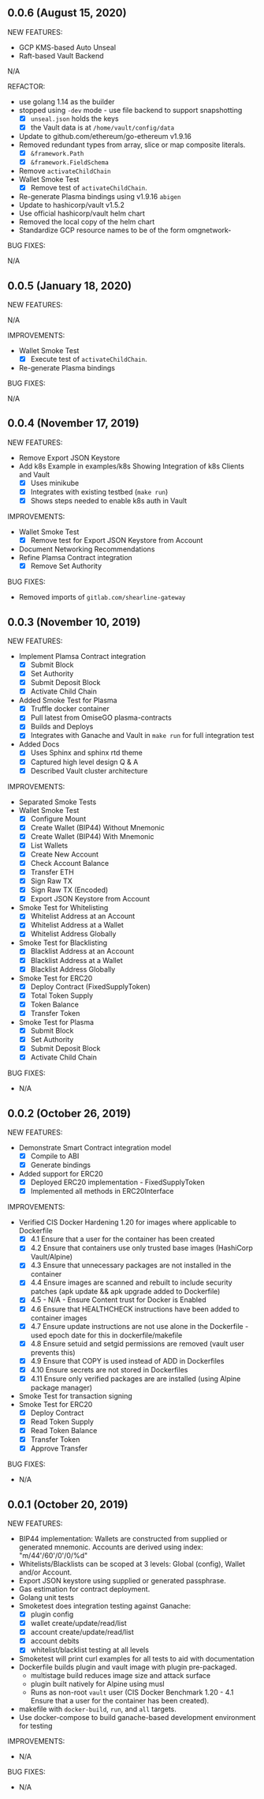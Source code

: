 ## 0.0.6 (August 15, 2020)

NEW FEATURES:

* GCP KMS-based Auto Unseal
* Raft-based Vault Backend

N/A

REFACTOR:

* use golang 1.14 as the builder
* stopped using `-dev` mode - use file backend to support snapshotting
  - [x] `unseal.json` holds the keys
  - [x] the Vault data is at `/home/vault/config/data` 
* Update to github.com/ethereum/go-ethereum v1.9.16
* Removed redundant types from array, slice or map composite literals.
  - [x] `&framework.Path`
  - [x] `&framework.FieldSchema`
* Remove `activateChildChain`
* Wallet Smoke Test 
  - [x] Remove test of `activateChildChain`.
* Re-generate Plasma bindings using v1.9.16 `abigen`
* Update to hashicorp/vault v1.5.2
* Use official hashicorp/vault helm chart
* Removed the local copy of the helm chart
* Standardize GCP resource names to be of the form omgnetwork-<resource>

BUG FIXES:

N/A
## 0.0.5 (January 18, 2020)

NEW FEATURES:

N/A

IMPROVEMENTS:

* Wallet Smoke Test 
  - [x] Execute test of `activateChildChain`.
* Re-generate Plasma bindings

BUG FIXES:

N/A

## 0.0.4 (November 17, 2019)

NEW FEATURES:

* Remove Export JSON Keystore
* Add k8s Example in examples/k8s Showing Integration of k8s Clients and Vault
  - [x] Uses minikube
  - [x] Integrates with existing testbed (`make run`)
  - [x] Shows steps needed to enable k8s auth in Vault

IMPROVEMENTS:

* Wallet Smoke Test 
  - [x] Remove test for Export JSON Keystore from Account
* Document Networking Recommendations
* Refine Plamsa Contract integration
  - [x] Remove Set Authority

BUG FIXES:

* Removed imports of `gitlab.com/shearline-gateway`

## 0.0.3 (November 10, 2019)

NEW FEATURES:

* Implement Plamsa Contract integration
  - [x] Submit Block
  - [x] Set Authority
  - [x] Submit Deposit Block
  - [x] Activate Child Chain
* Added Smoke Test for Plasma
  - [x] Truffle docker container
  - [x] Pull latest from OmiseGO plasma-contracts
  - [x] Builds and Deploys 
  - [x] Integrates with Ganache and Vault in `make run` for full integration test
* Added Docs
  - [x] Uses Sphinx and sphinx rtd theme
  - [x] Captured high level design Q & A
  - [x] Described Vault cluster architecture

IMPROVEMENTS:

* Separated Smoke Tests
* Wallet Smoke Test 
  - [x] Configure Mount
  - [x] Create Wallet (BIP44) Without Mnemonic
  - [x] Create Wallet (BIP44) With Mnemonic
  - [x] List Wallets
  - [x] Create New Account
  - [x] Check Account Balance
  - [x] Transfer ETH
  - [x] Sign Raw TX
  - [x] Sign Raw TX (Encoded)
  - [x] Export JSON Keystore from Account
* Smoke Test for Whitelisting
  - [x] Whitelist Address at an Account
  - [x] Whitelist Address at a Wallet
  - [x] Whitelist Address Globally
* Smoke Test for Blacklisting
  - [x] Blacklist Address at an Account
  - [x] Blacklist Address at a Wallet
  - [x] Blacklist Address Globally
* Smoke Test for ERC20
  - [x] Deploy Contract (FixedSupplyToken)
  - [x] Total Token Supply
  - [x] Token Balance
  - [x] Transfer Token
* Smoke Test for Plasma
  - [x] Submit Block
  - [x] Set Authority
  - [x] Submit Deposit Block
  - [x] Activate Child Chain

BUG FIXES:

* N/A

## 0.0.2 (October 26, 2019)

NEW FEATURES:

* Demonstrate Smart Contract integration model
  - [x] Compile to ABI
  - [x] Generate bindings
* Added support for ERC20
  - [x] Deployed ERC20 implementation - FixedSupplyToken
  - [x] Implemented all methods in ERC20Interface

IMPROVEMENTS:

* Verified CIS Docker Hardening 1.20 for images where applicable to Dockerfile
  - [x] 4.1 Ensure that a user for the container has been created
  - [x] 4.2 Ensure that containers use only trusted base images 
        (HashiCorp Vault/Alpine)
  - [x] 4.3 Ensure that unnecessary packages are not installed in the container
  - [x] 4.4 Ensure images are scanned and rebuilt to include security patches 
        (apk update && apk upgrade added to Dockerfile)
  - [x] 4.5 - N/A  - Ensure Content trust for Docker is Enabled
  - [x] 4.6 Ensure that HEALTHCHECK instructions have been added to
        container images
  - [x] 4.7 Ensure update instructions are not use alone in the Dockerfile 
        - used epoch date for this in dockerfile/makefile
  - [x] 4.8 Ensure setuid and setgid permissions are removed 
        (vault user prevents this)
  - [x] 4.9 Ensure that COPY is used instead of ADD in Dockerfiles 
  - [x] 4.10 Ensure secrets are not stored in Dockerfiles
  - [x] 4.11 Ensure only verified packages are are installed 
        (using Alpine package manager)
* Smoke Test for transaction signing
* Smoke Test for ERC20
  - [x] Deploy Contract
  - [x] Read Token Supply
  - [x] Read Token Balance
  - [x] Transfer Token
  - [x] Approve Transfer

BUG FIXES:

* N/A

## 0.0.1 (October 20, 2019)

NEW FEATURES:

* BIP44 implementation: Wallets are constructed from supplied or generated mnemonic. Accounts are derived using index: "m/44'/60'/0'/0/%d"
* Whitelists/Blacklists can be scoped at 3 levels: Global (config), Wallet and/or Account.
* Export JSON keystore using supplied or generated passphrase.
* Gas estimation for contract deployment.
* Golang unit tests
* Smoketest does integration testing against Ganache:
  - [x] plugin config
  - [x] wallet create/update/read/list
  - [x] account create/update/read/list
  - [x] account debits
  - [x] whitelist/blacklist testing at all levels
* Smoketest will print curl examples for all tests to aid with documentation
* Dockerfile builds plugin and vault image with plugin pre-packaged.
  - multistage build reduces image size and attack surface 
  - plugin built natively for Alpine using musl
  - Runs as non-root `vault` user (CIS Docker Benchmark 1.20 -  4.1 Ensure that a user for the container has been created).
* makefile with `docker-build`, `run`, and `all` targets.
* Use docker-compose to build ganache-based development environment for testing

IMPROVEMENTS:

* N/A

BUG FIXES:

* N/A

